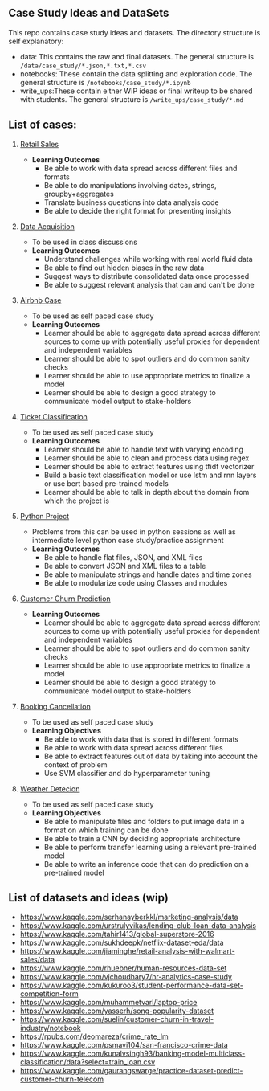 ## Case Study Ideas and DataSets

This repo contains case study ideas and datasets. The directory structure is self explanatory:
- data: This contains the raw and final datasets. The general structure is `/data/case_study/*.json,*.txt,*.csv`
- notebooks: These contain the data splitting and exploration code. The general structure is `/notebooks/case_study/*.ipynb`
- write_ups:These contain either WIP ideas or final writeup to be shared with students. The general structure is `/write_ups/case_study/*.md`


## List of cases:
1. [Retail Sales](./write_ups/retail_sales/retail_sales_writeup.md)
    - **Learning Outcomes**
        - Be able to work with data spread across different files and formats
        - Be able to do manipulations involving dates, strings, groupby+aggregates
        - Translate business questions into data analysis code
        - Be able to decide the right format for presenting insights
        
2. [Data Acquisition](./notebooks/data_acquisition/)
    - To be used in class discussions
    - **Learning Outcomes**
        - Understand challenges while working with real world fluid data
        - Be able to find out hidden biases in the raw data
        - Suggest ways to distribute consolidated data once processed
        - Be able to suggest relevant analysis that can and can't be done

3. [Airbnb Case](./write_ups/airbnb/writeup.md)
    - To be used as self paced case study
    - **Learning Outcomes**
        - Learner should be able to aggregate data spread across different sources to come up with potentially useful proxies for dependent and independent variables
        - Learner should be able to spot outliers and do common sanity checks
        - Learner should be able to use appropriate metrics to finalize a model
        - Learner should be able to design a good strategy to communicate model output to stake-holders

4. [Ticket Classification](./write_ups/ticket_classification/writeup.md)
    - To be used as self paced case study
    - **Learning Outcomes**
        - Learner should be able to handle text with varying encoding
        - Learner should be able to clean and process data using regex
        - Learner should be able to extract features using tfidf vectorizer
        - Build a basic text classification model or use lstm and rnn layers or use bert based pre-trained models
        - Learner should be able to talk in depth about the domain from which the project is

5. [Python Project](./write_ups/python_data_warehousing_essentials/writeup.md)
    - Problems from this can be used in python sessions as well as intermediate level python case study/practice assignment
    - **Learning Outcomes**
        -  Be able to handle flat files, JSON, and XML files
        -  Be able to convert JSON and XML files to a table
        -  Be able to manipulate strings and handle dates and time zones
        -  Be able to modularize code using Classes and modules

6. [Customer Churn Prediction](./write_ups/customer_churn/writeup.md)
    - **Learning Outcomes**
        - Learner should be able to aggregate data spread across different sources to come up with potentially useful proxies for dependent and independent variables
        - Learner should be able to spot outliers and do common sanity checks
        - Learner should be able to use appropriate metrics to finalize a model
        - Learner should be able to design a good strategy to communicate model output to stake-holders

7. [Booking Cancellation](./write_ups/booking_cancellation/writeup.md)
    - To be used as self paced case study
    - **Learning Objectives**
        - Be able to work with data that is stored in different formats
        - Be able to work with data spread across different files
        - Be able to extract features out of data by taking into account the context of problem
        - Use SVM classifier and do hyperparameter tuning 
8. [Weather Detecion](./write_ups/weather_detection/)
    - To be used as self paced case study
    - **Learning Objectives**
        - Be able to manipulate files and folders to put image data in a format on which training can be done
        - Be able to train a CNN by deciding appropriate architecture
        - Be able to perform transfer learning using a relevant pre-trained model
        - Be able to write an inference code that can do prediction on a pre-trained model

## List of datasets and ideas (wip)
- https://www.kaggle.com/serhanayberkkl/marketing-analysis/data
- https://www.kaggle.com/urstrulyvikas/lending-club-loan-data-analysis
- https://www.kaggle.com/tahir1413/global-superstore-2016
- https://www.kaggle.com/sukhdeepk/netflix-dataset-eda/data
- https://www.kaggle.com/jiaminghe/retail-analysis-with-walmart-sales/data
- https://www.kaggle.com/rhuebner/human-resources-data-set
- https://www.kaggle.com/vjchoudhary7/hr-analytics-case-study
- https://www.kaggle.com/kukuroo3/student-performance-data-set-competition-form
- https://www.kaggle.com/muhammetvarl/laptop-price
- https://www.kaggle.com/yasserh/song-popularity-dataset
- https://www.kaggle.com/suelin/customer-churn-in-travel-industry/notebook
- https://rpubs.com/deomareza/crime_rate_lm
- https://www.kaggle.com/psmavi104/san-francisco-crime-data
- https://www.kaggle.com/kunalvsingh93/banking-model-multiclass-classification/data?select=train_loan.csv
- https://www.kaggle.com/gaurangswarge/practice-dataset-predict-customer-churn-telecom